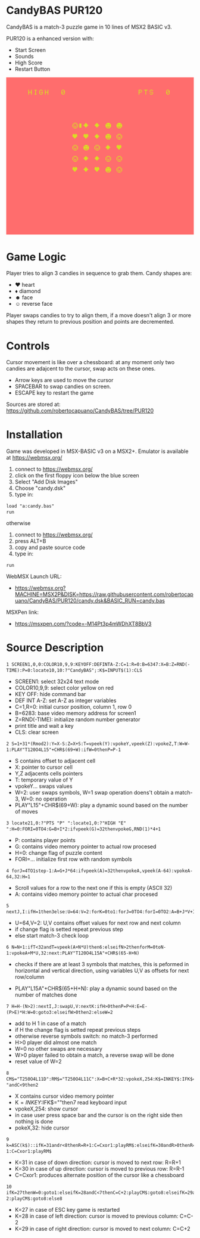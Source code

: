# CandyBAS PUR120
CandyBAS is a match-3 puzzle game in 10 lines of MSX2 BASIC v3.

PUR120 is a enhanced version with:
- Start Screen
- Sounds
- High Score
- Restart Button

![screenshot](screenshot.png)

# Game Logic
Player tries to align 3 candies in sequence to grab them.
Candy shapes are:
- &hearts; heart
- &diams; diamond
- &#x263B; face
- &#x263A; reverse face

Player swaps candies to try to align them, if a move doesn't align 3 or more shapes they return to previous position and points are decremented.

# Controls
Cursor movement is like over a chessboard: at any moment only two candies are adajcent to the cursor, swap acts on these ones.
- Arrow keys are used to move the cursor
- SPACEBAR to swap candies on screen.
- ESCAPE key to restart the game


Sources are stored at: https://github.com/robertocapuano/CandyBAS/tree/PUR120

# Installation
Game was developed in MSX-BASIC v3 on a MSX2+. Emulator is available at https://webmsx.org/
1. connect to https://webmsx.org/
2. click on the first floppy icon below the blue screen
3. Select "Add Disk Images"
4. Choose "candy.dsk"
5. type in:
```
load "a:candy.bas"
run
```

otherwise
1. connect to https://webmsx.org/
2. press ALT+B
3. copy and paste source code
5. type in:
```
run
```

WebMSX Launch URL:
- https://webmsx.org?MACHINE=MSX2P&DISK=https://raw.githubusercontent.com/robertocapuano/CandyBAS/PUR120/candy.dsk&BASIC_RUN=candy.bas

MSXPen link:
- https://msxpen.com/?code=-M14Pt3p4mWDhXT8BbV3

# Source Description

```
1 SCREEN1,0,0:COLOR10,9,9:KEYOFF:DEFINTA-Z:C=1:R=0:B=6347:X=B:Z=RND(-TIME):P=0:locate10,10:?"CandyBAS";:K$=INPUT$(1):CLS
```
- SCREEN1: select 32x24 text mode
- COLOR10,9,9: select color yellow on red
- KEY OFF: hide command bar
- DEF INT A-Z: set A-Z as integer variables
- C=1,R=0: initial cursor position, column 1, row 0
- B=6283: base video memory address for screen1
- Z=RND(-TIME): initialize random number generator
- print title and wait a key
- CLS: clear screen

```
2 S=1+31*(Rmod2):Y=X-S:Z=X+S:T=vpeek(Y):vpokeY,vpeek(Z):vpokeZ,T:W=W-1:PLAY"T120O4L15"+CHR$(69+W):ifW=0thenP=P-1
```
- S contains offset to adjacent cell
- X: pointer to cursor cell
- Y,Z adjacents cells pointers
- T: temporary value of Y
- vpokeY... swaps values
- W=2: user swaps symbols, W=1 swap operation doens't obtain a match-3, W=0: no operation
- PLAY"L15"+CHR$(69+W): play a dynamic sound based on the number of moves

```
3 locate21,0:?"PTS "P" ":locate1,0:?"HIGH "E" ":H=0:FORI=0TO4:G=B+I*2:ifvpeek(G)=32thenvpokeG,RND(1)*4+1
```
- P: contains player points
- G: contains video memory pointer to actual row procesed
- H=0: change flag of puzzle content
- FORI=... initialize first row with random symbols

```
4 forJ=4TO1step-1:A=G+J*64:ifvpeek(A)=32thenvpokeA,vpeek(A-64):vpokeA-64,32:H=1
```
- Scroll values for a row to the next one if this is empty (ASCII 32)
- A: contains video memory pointer to actual char procesed

```
5 nextJ,I:ifH=1then3else:U=64:V=2:forK=0to1:forJ=0TO4:forI=0TO2:A=B+J*V+I*U:T=vpeek(A):N=0
```
- U=64,V=2: U,V contains offset values for next row and next column
- if change flag is setted repeat previous step
- else start match-3 check loop

```
6 N=N+1:ifT<32andT=vpeek(A+N*U)then6:elseifN>2thenforM=0toN-1:vpokeA+M*U,32:next:PLAY"T120O4L15A"+CHR$(65-H+N)
```
- checks if there are at least 3 symbols that matches, this is peformed in horizontal and vertical direction, using variables U,V as offsets for next row/column

- PLAY"L15A"+CHR$(65+H+N): play a dynamic sound based on the number of matches done
```
7 H=H-(N>2):nextI,J:swapU,V:nextK:ifH>0thenP=P+H:E=E-(P>E)*H:W=0:goto3:elseifW>0then2:elseW=2
```
- add to H 1 in case of a match
- if H the change flag is setted repeat previous steps
- otherwise reverse symbols switch: no match-3 performed
- H>0 player did almost one match
- W=0 no other swaps are necessary
- W>0 player failed to obtain a match, a reverse swap will be done
- reset value of W=2

```
8 CM$="T250O4L11D":RM$="T250O4L11C":X=B+C+R*32:vpokeX,254:K$=INKEY$:IFK$=""then8:elsevpokeX,32:ifK$=" "andC<9then2
```
- X contains cursor video memory pointer
- K$=INKEY$:IFK$=""then7 read keyboard input
- vpokeX,254: show cursor
- in case user press space bar and the cursor is on the right side then nothing is done
- pokeX,32: hide cursor

```
9 k=ASC(k$)::ifK=31andr<8thenR=R+1:C=Cxor1:playRM$:elseifK=30andR>0thenR=R-1:C=Cxor1:playRM$
```
- K=31 in case of down direction: cursor is moved to next row: R=R+1
- K=30 in case of up direction: cursor is moved to previous row: R=R-1
- C=Cxor1: produces alternate position of the cursor like a chessboard

```
10 ifK=27thenW=0:goto1:elseifK=28andC<7thenC=C+2:playCM$:goto8:elseifK=29andC>1thenC=C-2:playCM$:goto8:else8
```
- K=27 in case of ESC key game is restarted
- K=28 in case of left direction: cursor is moved to previous column: C=C-2
- K=29 in case of right direction: cursor is moved to next column: C=C+2

